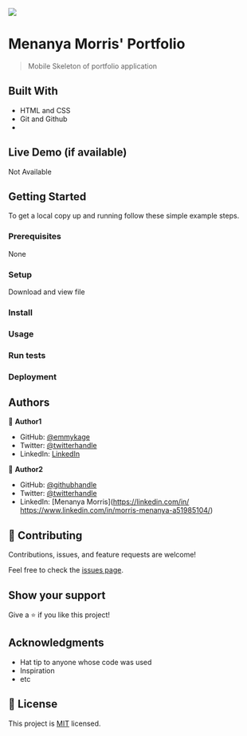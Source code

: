 ![](https://img.shields.io/badge/Microverse-blueviolet)

# Menanya Morris' Portfolio

> Mobile Skeleton of portfolio application 


## Built With

- HTML and CSS
- Git and Github
-

## Live Demo (if available)

Not Available


## Getting Started




To get a local copy up and running follow these simple example steps.

### Prerequisites
  None

### Setup
Download and view file

### Install

### Usage

### Run tests

### Deployment



## Authors

👤 **Author1**

- GitHub: [@emmykage](https://github.com/emmykage)
- Twitter: [@twitterhandle](https://twitter.com/twitterhandle)
- LinkedIn: [LinkedIn](https://linkedin.com/in/linkedinhandle)

👤 **Author2**

- GitHub: [@githubhandle](https://github.com/githubhandle)
- Twitter: [@twitterhandle](https://twitter.com/twitterhandle)
- LinkedIn: [Menanya Morris](https://linkedin.com/in/ https://www.linkedin.com/in/morris-menanya-a51985104/)

## 🤝 Contributing

Contributions, issues, and feature requests are welcome!

Feel free to check the [issues page](../../issues/).

## Show your support

Give a ⭐️ if you like this project!

## Acknowledgments

- Hat tip to anyone whose code was used
- Inspiration
- etc

## 📝 License

This project is [MIT](./MIT.md) licensed.
